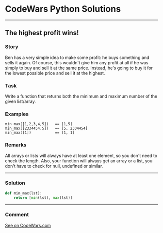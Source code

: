 # CodeWars Python Solutions

---

## The highest profit wins!


### Story
Ben has a very simple idea to make some profit: he buys something and sells it again. Of course, this wouldn't give him any profit at all if he was simply to buy and sell it at the same price. Instead, he's going to buy it for the lowest possible price and sell it at the highest.

### Task
Write a function that returns both the minimum and maximum number of the given list/array.


### Examples
```
min_max([1,2,3,4,5])   == [1,5]
min_max([2334454,5])   == [5, 2334454]
min_max([1])           == [1, 1]
```
### Remarks
All arrays or lists will always have at least one element, so you don't need to check the length. Also, your function will always get an array or a list, you don't have to check for null, undefined or similar.


---


### Solution


```python
def min_max(lst):
    return [min(lst), max(lst)]
```

---
### Comment


[See on CodeWars.com](https://www.codewars.com/users/ITRonin)
